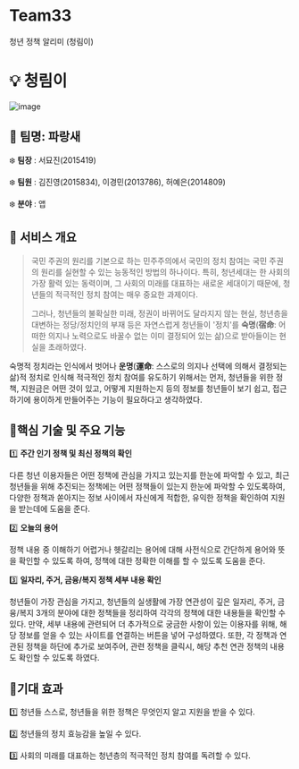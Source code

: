 # Team33
청년 정책 알리미 (청림이)

#  :bulb: 청림이

![image](https://user-images.githubusercontent.com/77235677/140649437-807964f6-1332-43be-bb29-0f41218e6d49.png)


## :information_desk_person: 팀명: 파랑새
❄️ **팀장** : 서묘진(2015419) 

❄️ **팀원** : 김진영(2015834), 이경민(2013786), 허예은(2014809)

❄️ **분야** : 앱

## 🔶 서비스 개요

> 국민 주권의 원리를 기본으로 하는 민주주의에서 국민의 정치 참여는 국민 주권의 원리를 실현할 수 있는 능동적인 방법의 하나이다. 특히, 청년세대는 한 사회의 가장 활력 있는 동력이며, 그 사회의 미래를 대표하는 새로운 세대이기 때문에,  청년들의 적극적인 정치 참여는 매우 중요한 과제이다.
> 
> 그러나, 청년들의 불확실한 미래, 정권이 바뀌어도 달라지지 않는 현실, 청년층을 대변하는 정당/정치인의 부재 등은 자연스럽게 청년들이 '정치'를 **숙명**(**宿命**: 어떠한 의지나 노력으로도 바꿀수 없는 이미 결정되어 있는 삶)으로 받아들이는 현실을 초래하였다.
> 

숙명적 정치라는 인식에서 벗어나 **운명**(**運命**: 스스로의 의지나 선택에 의해서 결정되는 삶)적 정치로 인식해 적극적인 정치 참여를 유도하기 위해서는 먼저, 청년들을 위한 정책, 지원금은 어떤 것이 있고, 어떻게 지원하는지 등의 정보를 청년들이 보기 쉽고, 접근하기에 용이하게 만들어주는 기능이 필요하다고 생각하였다.

## 🔶핵심 기술 및 주요 기능

1️⃣ **주간 인기 정책 및 최신 정책의 확인**

다른 청년 이용자들은 어떤 정책에 관심을 가지고 있는지를 한눈에 파악할 수 있고, 최근 청년들을 위해 추진되는 정책에는 어떤 정책들이 있는지 한눈에 파악할 수 있도록하여, 다양한 정책과 쏟아지는 정보 사이에서 자신에게 적합한, 유익한 정책을 확인하여 지원을 받는데에 도움을 준다.

2️⃣  **오늘의 용어**

정책 내용 중 이해하기 어렵거나 헷갈리는 용어에 대해 사전식으로 간단하게 용어와 뜻을 확인할 수 있도록 하여, 정책에 대한 정확한 이해를 할 수 있도록 도움을 준다.

3️⃣ **일자리, 주거, 금융/복지 정책 세부 내용 확인**

청년들이 가장 관심을 가지고, 청년들의 실생활에 가장 연관성이 깊은 일자리, 주거, 금융/복지 3개의 분야에 대한 정책들을 정리하여 각각의 정책에 대한 내용들을 확인할 수 있다. 만약, 세부 내용에 관련되어 더 추가적으로 궁금한 사항이 있는 이용자를 위해, 해당 정보를 얻을 수 있는 사이트를 연결하는 버튼을 넣어 구성하였다. 또한, 각 정책과 연관된 정책을 하단에 추가로 보여주어, 관련 정책을 클릭시, 해당 추천 연관 정책의 내용도 확인할 수 있도록 하였다.

## 🔶기대 효과

1️⃣ 청년들 스스로, 청년들을 위한 정책은 무엇인지 알고 지원을 받을 수 있다.

2️⃣ 청년들의 정치 효능감을 높일 수 있다. 

3️⃣ 사회의 미래를 대표하는 청년층의 적극적인 정치 참여를 독려할 수 있다.
